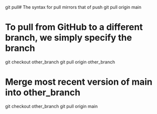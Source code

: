git pull# The syntax for pull mirrors that of push
git pull origin main

# To pull from GitHub to a different branch, we simply specify the branch
git checkout other_branch
git pull origin other_branch

# Merge most recent version of main into other_branch
git checkout other_branch
git pull origin main
